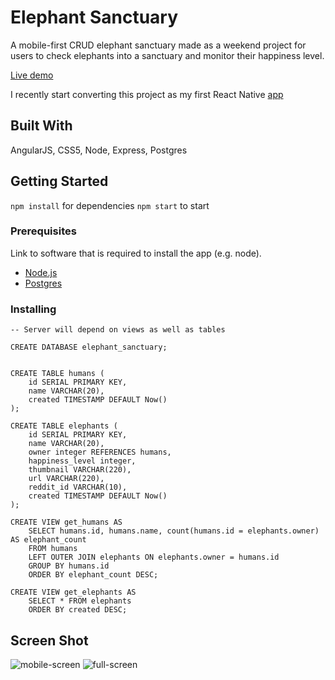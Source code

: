 # Elephant Sanctuary

A mobile-first CRUD elephant sanctuary made as a weekend project for users to check elephants into a sanctuary and monitor
their happiness level.

[Live demo](https://awesome-elephant-sanctuary.herokuapp.com/)

I recently start converting this project as my first React Native [app](https://github.com/brannonjames/elephant-sanctuary-native)

## Built With

AngularJS, CSS5, Node, Express, Postgres

## Getting Started

`npm install` for dependencies
`npm start` to start

### Prerequisites

Link to software that is required to install the app (e.g. node).

- [Node.js](https://nodejs.org/en/)
- [Postgres](https://www.postgresql.org/)


### Installing


```
-- Server will depend on views as well as tables

CREATE DATABASE elephant_sanctuary;


CREATE TABLE humans (
	id SERIAL PRIMARY KEY,
	name VARCHAR(20),
	created TIMESTAMP DEFAULT Now()
);

CREATE TABLE elephants (
	id SERIAL PRIMARY KEY,
	name VARCHAR(20),
	owner integer REFERENCES humans,
	happiness_level integer,
	thumbnail VARCHAR(220),
	url VARCHAR(220),
	reddit_id VARCHAR(10),
	created TIMESTAMP DEFAULT Now()
);

CREATE VIEW get_humans AS
	SELECT humans.id, humans.name, count(humans.id = elephants.owner) AS elephant_count
	FROM humans
	LEFT OUTER JOIN elephants ON elephants.owner = humans.id
	GROUP BY humans.id
	ORDER BY elephant_count DESC;
	
CREATE VIEW get_elephants AS
	SELECT * FROM elephants
	ORDER BY created DESC;

```

## Screen Shot

![mobile-screen](https://i.imgur.com/LhQknNn.png)
![full-screen](https://i.imgur.com/HLkHhkh.png)

